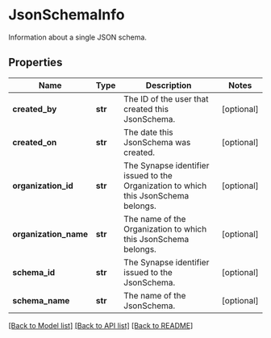 # JsonSchemaInfo

Information about a single JSON schema.
## Properties
Name | Type | Description | Notes
------------ | ------------- | ------------- | -------------
**created_by** | **str** | The ID of the user that created this JsonSchema. | [optional] 
**created_on** | **str** | The date this JsonSchema was created. | [optional] 
**organization_id** | **str** | The Synapse identifier issued to the Organization to which this JsonSchema belongs. | [optional] 
**organization_name** | **str** | The name of the Organization to which this JsonSchema belongs. | [optional] 
**schema_id** | **str** | The Synapse identifier issued to the JsonSchema. | [optional] 
**schema_name** | **str** | The name of the JsonSchema. | [optional] 

[[Back to Model list]](../README.md#documentation-for-models) [[Back to API list]](../README.md#documentation-for-api-endpoints) [[Back to README]](../README.md)


